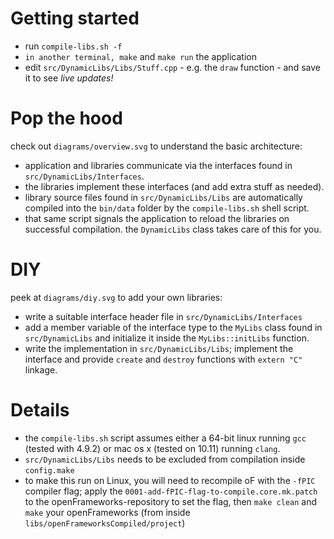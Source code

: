 # Getting started

- run `compile-libs.sh -f`
- `in another terminal, make` and `make run` the application
- edit `src/DynamicLibs/Libs/Stuff.cpp` - e.g. the `draw` function - and save it to see *live updates!*

# Pop the hood

check out `diagrams/overview.svg` to understand the basic architecture:

- application and libraries communicate via the interfaces found in `src/DynamicLibs/Interfaces`.
- the libraries implement these interfaces (and add extra stuff as needed).
- library source files found in `src/DynamicLibs/Libs` are automatically compiled into
  the `bin/data` folder by the `compile-libs.sh` shell script.
- that same script signals the application to reload the libraries on successful compilation.
  the `DynamicLibs` class takes care of this for you.

# DIY

peek at `diagrams/diy.svg` to add your own libraries:

- write a suitable interface header file in `src/DynamicLibs/Interfaces`
- add a member variable of the interface type to the `MyLibs` class found in `src/DynamicLibs` 
  and initialize it inside the `MyLibs::initLibs` function.
- write the implementation in `src/DynamicLibs/Libs`; implement the interface 
  and provide `create` and `destroy` functions with `extern "C"` linkage.

# Details

- the `compile-libs.sh` script assumes either a 64-bit linux running `gcc` (tested with 4.9.2) or mac os x (tested on 10.11) running `clang`.
- `src/DynamicLibs/Libs` needs to be excluded from compilation inside `config.make`
- to make this run on Linux, you will need to recompile oF with the `-fPIC` compiler flag;
  apply the `0001-add-fPIC-flag-to-compile.core.mk.patch` to the openFrameworks-repository to set the flag,
  then `make clean` and `make` your openFrameworks (from inside `libs/openFrameworksCompiled/project`)
  

